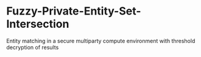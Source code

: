 # Fuzzy-Private-Entity-Set-Intersection
Entity matching in a secure multiparty compute environment with threshold decryption of results
